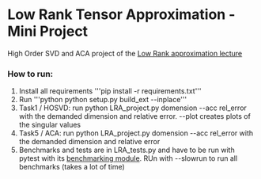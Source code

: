 # Low Rank Tensor Approximation - Mini Project
High Order SVD and ACA project of the [Low Rank approximation lecture](https://www5.in.tum.de/wiki/index.php/Low_Rank_Approximation)

### How to run:
1. Install all requirements '''pip install -r requirements.txt'''
2. Run '''python python setup.py build_ext --inplace'''
3. Task1 / HOSVD: run python LRA_project.py domension --acc rel_error with the demanded dimension and relative error. --plot creates plots of the singular values
4. Task5 / ACA: run python LRA_project.py domension --acc rel_error with the demanded dimension and relative error
5. Benchmarks and tests are in LRA_tests.py and have to be run with pytest with its [benchmarking module](https://github.com/ionelmc/pytest-benchmark). RUn with --slowrun to run all benchmarks (takes a lot of time)